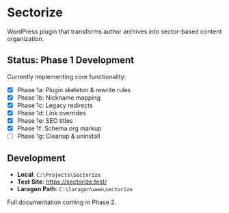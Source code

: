 # Sectorize

WordPress plugin that transforms author archives into sector-based content organization.

## Status: Phase 1 Development

Currently implementing core functionality:
- [x] Phase 1a: Plugin skeleton & rewrite rules
- [x] Phase 1b: Nickname mapping
- [x] Phase 1c: Legacy redirects
- [x] Phase 1d: Link overrides
- [x] Phase 1e: SEO titles
- [x] Phase 1f: Schema.org markup
- [ ] Phase 1g: Cleanup & uninstall

## Development

- **Local**: `C:\Projects\Sectorize`
- **Test Site**: https://sectorize.test/
- **Laragon Path**: `C:\laragon\www\sectorize`

Full documentation coming in Phase 2.

